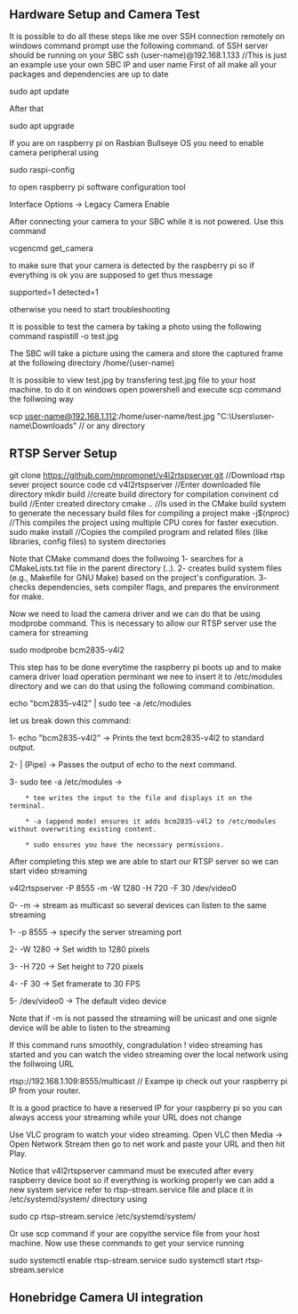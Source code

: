 ## Hardware Setup and Camera Test

It is possible to do all these steps like me over SSH connection remotely 
on windows command prompt use the following command. of SSH server should be running on your SBC 
ssh (user-name)@192.168.1.133 	//This is just an example use your own SBC IP and user name
First of all make all your packages and dependencies are up to date 

sudo apt update 

After that

sudo apt upgrade 

If you are on raspberry pi on Rasbian Bullseye OS you need to enable camera peripheral using

sudo raspi-config 

to open raspberry pi software configuration tool 

Interface Options -> Legacy Camera Enable

After connecting your camera to your SBC while it is not powered. Use this command

vcgencmd get_camera

to make sure that your camera is detected by the raspberry pi so if everything is ok you are supposed to get thus message 

supported=1 detected=1

otherwise you need to start troubleshooting

It is possible to test the camera by taking a photo using the following command 
raspistill -o test.jpg

The SBC will take a picture using the camera and store the captured frame at the following directory 
/home/(user-name)

It is possible to view test.jpg by transfering test.jpg file to your host machine. to do it on windows open powershell and execute scp command the follwoing way 

scp user-name@192.168.1.112:/home/user-name/test.jpg "C:\Users\user-name\Downloads\" 	// or any directory 

## RTSP Server Setup

git clone https://github.com/mpromonet/v4l2rtspserver.git		//Download rtsp sever project source code
cd v4l2rtspserver												//Enter downloaded file directory 
mkdir build														//create build directory for compilation convinent 
cd build														//Enter created directory
cmake ..														//Is used in the CMake build system to generate the necessary build files for compiling a project
make -j$(nproc)													//This compiles the project using multiple CPU cores for faster execution.
sudo make install												//Copies the compiled program and related files (like libraries, config files) to system directories 

Note that  CMake command does the follwoing 
1- searches for a CMakeLists.txt file in the parent directory (..).
2- creates build system files (e.g., Makefile for GNU Make) based on the project's configuration.
3- checks dependencies, sets compiler flags, and prepares the environment for make.

Now we need to load the camera driver and we can do that be using modprobe command. This is necessary to allow our RTSP server use the camera for streaming  

sudo modprobe bcm2835-v4l2

This step has to be done everytime the raspberry pi boots up and to make camera driver load operation perminant we nee to insert it to /etc/modules directory and we can do that using the following command combination.

echo "bcm2835-v4l2" | sudo tee -a /etc/modules

let us break down this command:


1- echo "bcm2835-v4l2" -> Prints the text bcm2835-v4l2 to standard output.

2- | (Pipe) -> Passes the output of echo to the next command.

3- sudo tee -a /etc/modules ->

		* tee writes the input to the file and displays it on the terminal.

        * -a (append mode) ensures it adds bcm2835-v4l2 to /etc/modules without overwriting existing content.

        * sudo ensures you have the necessary permissions.


After completing this step we are able to start our RTSP server so we can start video streaming

v4l2rtspserver -P 8555 -m -W 1280 -H 720 -F 30 /dev/video0

0- -m -> stream as multicast so several devices can listen to the same streaming

1- -p 8555 -> specify the server streaming port

2- -W 1280 -> Set width to 1280 pixels

3- -H 720 -> Set height to 720 pixels

4- -F 30 -> Set framerate to 30 FPS

5- /dev/video0 → The default video device

Note that if -m is not passed the streaming will be unicast and one signle device will be able to listen to the streaming 

If this command runs smoothly, congradulation ! video streaming has started and you can watch the video streaming over the local network  using the follwoing URL

rtsp://192.168.1.109:8555/multicast			// Exampe ip check out your raspberry pi IP from your router.

It is a good practice to have a reserved IP for your raspberry pi so you can always access your streaming while your URL does not change  

Use VLC program to watch your video streaming. Open VLC then Media -> Open Network Stream then go to net work and paste your URL and then hit Play.

Notice that v4l2rtspserver cammand must be executed after every raspberry device boot so if everything is working properly we can add a new system service refer to rtsp-stream.service file and place it in /etc/systemd/system/ directory using 

sudo cp rtsp-stream.service /etc/systemd/system/

Or use scp command if your are copyithe service file from your host machine. 
Now use these commands to get your service running 

sudo systemctl enable rtsp-stream.service
sudo systemctl start rtsp-stream.service
## Honebridge Camera UI integration 
